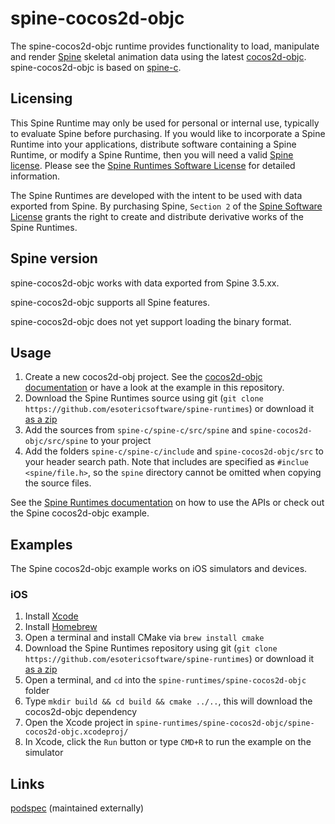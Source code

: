 # spine-cocos2d-objc

The spine-cocos2d-objc runtime provides functionality to load, manipulate and render [Spine](http://esotericsoftware.com) skeletal animation data using the latest [cocos2d-objc](http://cocos2d-objc.org/). spine-cocos2d-objc is based on [spine-c](https://github.com/EsotericSoftware/spine-runtimes/tree/master/spine-c).

## Licensing

This Spine Runtime may only be used for personal or internal use, typically to evaluate Spine before purchasing. If you would like to incorporate a Spine Runtime into your applications, distribute software containing a Spine Runtime, or modify a Spine Runtime, then you will need a valid [Spine license](https://esotericsoftware.com/spine-purchase). Please see the [Spine Runtimes Software License](https://github.com/EsotericSoftware/spine-runtimes/blob/master/LICENSE) for detailed information.

The Spine Runtimes are developed with the intent to be used with data exported from Spine. By purchasing Spine, `Section 2` of the [Spine Software License](https://esotericsoftware.com/files/license.txt) grants the right to create and distribute derivative works of the Spine Runtimes.

## Spine version

spine-cocos2d-objc works with data exported from Spine 3.5.xx.

spine-cocos2d-objc supports all Spine features.

spine-cocos2d-objc does not yet support loading the binary format.

## Usage

1. Create a new cocos2d-obj project. See the [cocos2d-objc documentation](http://cocos2d-objc.org/started/) or have a look at the example in this repository.
2. Download the Spine Runtimes source using git (`git clone https://github.com/esotericsoftware/spine-runtimes`) or download it [as a zip](https://github.com/EsotericSoftware/spine-runtimes/archive/master.zip)
3. Add the sources from `spine-c/spine-c/src/spine` and `spine-cocos2d-objc/src/spine` to your project
4. Add the folders `spine-c/spine-c/include` and `spine-cocos2d-objc/src` to your header search path. Note that includes are specified as `#inclue <spine/file.h>`, so the `spine` directory cannot be omitted when copying the source files.

See the [Spine Runtimes documentation](http://esotericsoftware.com/spine-documentation#runtimesTitle) on how to use the APIs or check out the Spine cocos2d-objc example.

## Examples

The Spine cocos2d-objc example works on iOS simulators and devices.

### iOS
1. Install [Xcode](https://developer.apple.com/xcode/)
2. Install [Homebrew](http://brew.sh/)
3. Open a terminal and install CMake via `brew install cmake`
3. Download the Spine Runtimes repository using git (`git clone https://github.com/esotericsoftware/spine-runtimes`) or download it [as a zip](https://github.com/EsotericSoftware/spine-runtimes/archive/master.zip)
4. Open a terminal, and `cd` into the `spine-runtimes/spine-cocos2d-objc` folder
5. Type `mkdir build && cd build && cmake ../..`, this will download the cocos2d-objc dependency
6. Open the Xcode project in `spine-runtimes/spine-cocos2d-objc/spine-cocos2d-objc.xcodeproj/`
7. In Xcode, click the `Run` button or type `CMD+R` to run the example on the simulator

## Links

[podspec](https://github.com/ldomaradzki/spine-runtimes/blob/master/Spine-Cocos2d-iPhone.podspec) (maintained externally)
